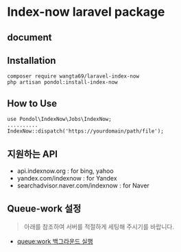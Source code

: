 # Index-now laravel package

## document


## Installation
```
composer require wangta69/laravel-index-now
php artisan pondol:install-index-now
```

## How to Use
```
use Pondol\IndexNow\Jobs\IndexNow;
..........
IndexNow::dispatch('https://yourdomain/path/file');
```

## 지원하는 API
- api.indexnow.org : for bing, yahoo
- yandex.com/indexnow : for Yandex
- searchadvisor.naver.com/indexnow : for Naver
  
  
## Queue-work 설정
> 아래를 참조하여 서버를 적절하게 세팅해 주시기를 바랍니다.
- [queue:work 백그라운드 실행](https://www.onstory.fun/doc/programming/laravel/queues)

